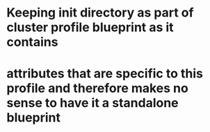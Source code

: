 # Keeping init directory as part of cluster profile blueprint as it contains
# attributes that are specific to this profile and therefore makes no sense to have it a standalone blueprint